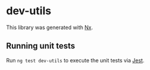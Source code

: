 # dev-utils

This library was generated with [Nx](https://nx.dev).

## Running unit tests

Run `ng test dev-utils` to execute the unit tests via [Jest](https://jestjs.io).
